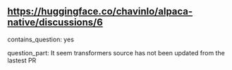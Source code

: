 ## https://huggingface.co/chavinlo/alpaca-native/discussions/6

contains_question: yes

question_part: It seem transformers source has not been updated from the lastest  PR 